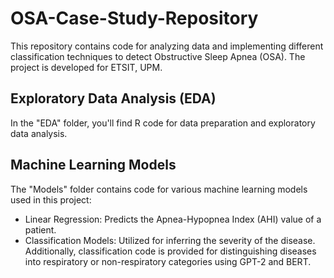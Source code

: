 # OSA-Case-Study-Repository
This repository contains code for analyzing data and implementing different classification techniques to detect Obstructive Sleep Apnea (OSA). The project is developed for ETSIT, UPM.

## Exploratory Data Analysis (EDA)
In the "EDA" folder, you'll find R code for data preparation and exploratory data analysis.

## Machine Learning Models
The "Models" folder contains code for various machine learning models used in this project:

- Linear Regression: Predicts the Apnea-Hypopnea Index (AHI) value of a patient.
- Classification Models: Utilized for inferring the severity of the disease. Additionally, classification code is provided for distinguishing diseases into respiratory or non-respiratory categories using GPT-2 and BERT.

